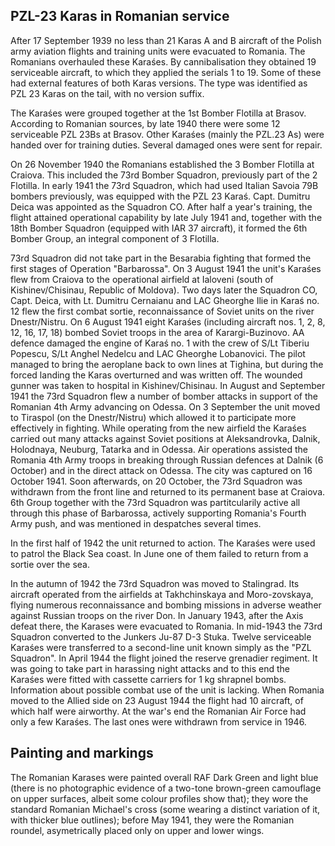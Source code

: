 ## PZL-23 Karas in Romanian service

After 17 September 1939 no less than 21 Karas A and B aircraft of the Polish army aviation flights and training units were evacuated to Romania. The Romanians overhauled these Karaśes. By cannibalisation they obtained 19 serviceable aircraft, to which they applied the serials 1 to 19. Some of these had external features of both Karas versions. The type was identified as PZL 23 Karas on the tail, with no version suffix.

The Karaśes were grouped together at the 1st Bomber Flotilla at Brasov. According to Romanian sources, by late 1940 there were some 12 serviceable PZL 23Bs at Brasov. Other Karaśes (mainly the PZL.23 As) were handed over for training duties. Several damaged ones were sent for repair.

On 26 November 1940 the Romanians established the 3 Bomber Flotilla at Craiova. This included the 73rd Bomber Squadron, previously part of the 2 Flotilla. In early 1941 the 73rd Squadron, which had used Italian Savoia 79B bombers previously, was equipped with the PZL 23 Karaś. Capt. Dumitru Deica was appointed as the Squadron CO. After half a year's training, the flight attained operational capability by late July 1941 and, together with the 18th Bomber Squadron (equipped with IAR 37 aircraft), it formed the 6th Bomber Group, an integral component of 3 Flotilla.

73rd Squadron did not take part in the Besarabia fighting that formed the first stages of Operation "Barbarossa". On 3 August 1941 the unit's Karaśes flew from Craiova to the operational airfield at Ialoveni (south of Kishinev/Chisinau, Republic of Moldova). Two days later the Squadron CO, Capt. Deica, with Lt. Dumitru Cernaianu and LAC Gheorghe Ilie in Karaś no. 12 flew the first combat sortie, reconnaissance of Soviet units on the river Dnestr/Nistru. On 6 August 1941 eight Karaśes (including aircraft nos. 1, 2, 8, 12, 16, 17, 18) bombed Soviet troops in the area of Karargi-Buzinovo. AA defence damaged the engine of Karaś no. 1 with the crew of S/Lt Tiberiu Popescu, S/Lt Anghel Nedelcu and LAC Gheorghe Lobanovici. The pilot managed to bring the aeroplane back to own lines at Tighina, but during the forced landing the Karas overturned and was written off. The wounded gunner was taken to hospital in Kishinev/Chisinau. In August and September 1941 the 73rd Squadron flew a number of bomber attacks in support of the Romanian 4th Army advancing on Odessa. On 3 September the unit moved to Tiraspol (on the Dnestr/Nistru) which allowed it to participate more effectively in fighting. While operating from the new airfield the Karaśes carried out many attacks against Soviet positions at Aleksandrovka, Dalnik, Holodnaya, Neuburg, Tatarka and in Odessa. Air operations assisted the Romania 4th Army troops in breaking through Russian defences at Dalnik (6 October) and in the direct attack on Odessa. The city was captured on 16 October 1941. Soon afterwards, on 20 October, the 73rd Squadron was withdrawn from the front line and returned to its permanent base at Craiova. 6th Group together with the 73rd Squadron was partitcularily active all through this phase of Barbarossa, actively supporting Romania's Fourth Army push, and was mentioned in despatches several times.

In the first half of 1942 the unit returned to action. The Karaśes were used to patrol the Black Sea coast. In June one of them failed to return from a sortie over the sea.

In the autumn of 1942 the 73rd Squadron was moved to Stalingrad. Its aircraft operated from the airfields at Takhchinskaya and Moro-zovskaya, flying numerous reconnaissance and bombing missions in adverse weather against Russian troops on the river Don. In January 1943, after the Axis defeat there, the Karases were evacuated to Romania. In mid-1943 the 73rd Squadron converted to the Junkers Ju-87 D-3 Stuka. Twelve serviceable Karaśes were transferred to a second-line unit known simply as the "PZL Squadron". In April 1944 the flight joined the reserve grenadier regiment. It was going to take part in harassing night attacks and to this end the Karaśes were fitted with cassette carriers for 1 kg shrapnel bombs. Information about possible combat use of the unit is lacking. When Romania moved to the Allied side on 23 August 1944 the flight had 10 aircraft, of which half were airworthy. At the war's end the Romanian Air Force had only a few Karaśes. The last ones were withdrawn from service in 1946.

## Painting and markings

The Romanian Karases were painted overall RAF Dark Green and light blue (there is no photographic evidence of a two-tone brown-green camouflage on upper surfaces, albeit some colour profiles show that); they wore the standard Romanian Michael's cross (some wearing a distinct variation of it, with thicker blue outlines); before May 1941, they were the Romanian roundel, asymetrically placed only on upper and lower wings.
